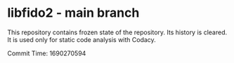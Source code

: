 # libfido2 - main branch

This repository contains frozen state of the repository.
Its history is cleared. It is used only for static code
analysis with Codacy.

Commit Time: 1690270594